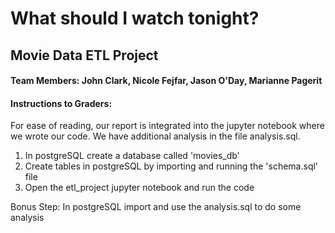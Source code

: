 # What should I watch tonight?
## Movie Data ETL Project

#### Team Members: John Clark, Nicole Fejfar, Jason O'Day, Marianne Pagerit

#### Instructions to Graders:
For ease of reading, our report is integrated into the jupyter notebook where we wrote our code. We have additional analysis in the file analysis.sql.

1. In postgreSQL create a database called 'movies_db'
1. Create tables in postgreSQL by importing and running the 'schema.sql' file
1. Open the etl_project jupyter notebook and run the code

Bonus Step: In postgreSQL import and use the analysis.sql to do some analysis
